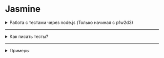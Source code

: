 # Jasmine











<details>
 
<summary>Работа с тестами через node.js (Только начиная с p1w2d3)</summary>

## Работа с тестами через node.js (Только начиная с p1w2d3)

### Перед установкой
Убедись, что у тебя установлен `npx`. Если нет, то установи его командой `npm install -g npx` или `sudo npm install -g npx`.
<!-- изучи [мануал по npx](how-to-use-npx.md) -->


### Установка

- Если проект новый, то инициализируй файл `package.json` командой `npm init -y`
- Установи jasmine в devDependencies: `npm i -D jasmine`
- Инициализируй jasmine: `npx jasmine init`. Будет создана папка spec для тестов и конфигурационный файл `jasmine.json` внутри нее.

Готово.


### Запуск тестов

Для запуска тестов достаточно выполнить команду `npx jasmine` в терминале, находясь в корне своего проекта.


Подробнее смотри в [документации](https://jasmine.github.io/pages/docs_home.html).

</details>

----------------------------------------

<details>

<summary>Как писать тесты?</summary>

### Написание тестов

>Чтобы начать писать тесты, создай файл в папке `spec`. Название файла должно заканчиваться на `spec.js`. Пиши тесты внутри этого файла.

Основные методы Jasmine:
- *describe(description, specDefinitions)* - 
Создаёт группу тестов. Вызовы метода `describe` могут вкладываться друг в друга, что позволяет создавать подгруппы тестов.
-  *beforeEach(functionopt, timeoutopt)* - 
Метод, код внутри которого будет запускаться перед запуском каждого теста(`it`). Таким образом, тут можно задавать значения переменных, необходимые для тестов, подготавливать БД, и тд.
- *it(description, testFunctionopt, timeoutopt)*
Определяет тест(или spec). Тест должен содержать 1 или более вызовов метода `expect` (ожидания от работы вашего кода). Если все вызовы `expect` внутри `it` успешны - тесты пройдут, иначе выдадут ошибку.
- *expect(actual) → {matchers}*
Создаёт ожидание для теста. Например: `expect(sum(2,3)).toEqual(5)` - ожидается, что результат вызова метода `sum` с аргументами `2` и `3` будет равен `5`. То есть `2+3=5`.
*matchers* - то что ожидается (`toEqual(5)`, `toBeFalsy()`, `toBeUndefined()`, `toContain(2)` и тд). Больше [тут](https://jasmine.github.io/api/3.5/matchers.html).

Ближе познакомиться с методами можно в [документации](https://jasmine.github.io/api/3.5/global.html#describe). Также для быстрого старта может быть полезна [эта статья](https://habr.com/ru/post/167173/).

</details>

----------------------------------------

<details>

  <summary>Примеры</summary>

## Примеры

Пример файла `SpecRunner.html` для работы через браузер (обратите внимание на версию jasmine, ваша может отличаться):

```html
<!DOCTYPE html>
<html>
<head>
  <title>Jasmine Spec Runner</title>
  <link rel="shortcut icon" type="image/png" href="lib/jasmine-3.5.0/jasmine_favicon.png">
  <link rel="stylesheet" href="lib/jasmine-3.5.0/jasmine.css">
  <script src="lib/jasmine-3.5.0/jasmine.js"></script>
  <script src="lib/jasmine-3.5.0/jasmine-html.js"></script>
  <script src="lib/jasmine-3.5.0/boot.js"></script>
  <!-- include source files here... -->
  <script src="operations.js"></script>
  <!-- include spec files here... -->
  <script src="spec/operations.spec.js"></script>
</head>
<body>
</body>
</html>
```


Пример файла с тестами (`operations.spec.js`):
```js
// Эта строка исключительно для node.js.
// Если запускаете тесты в браузере - удалите её.
const operations = require('../operations.js');

// Для браузерной версии уберите все `operations.`;
// На примере суммы: замените `operations.sum` на `sum`.

describe('My operations testing', function() {
  describe('Simple operations', function() {
    it('sum', function() {
      expect(operations.sum(3, 2)).toEqual(5);
    });
  });
});

describe('Math object testing', function() {
  let someVariable;

  beforeEach(function() {
    someVariable = 'initial value needed for each test';
  });

  describe('Math constants', function() {
    it('PI', function() {
      expect(Math.PI).toBeGreaterThan(3.14);
      expect(Math.PI).toBeLessThan(3.15);
    });  
    it('E', function() {
      expect(Math.E).toBeCloseTo(2.718, 2);
    });
  });
  
  describe('Math methods', function() {
    it('pow(возведение в степень)', function() {
      expect(Math.pow(3, 2)).toEqual(9);
    });
  });
});
```

*Более подробный пример можно посмотреть, и даже склонировать к себе [ТУТ для браузера](../../../manuals-jasmine-web-example) и [ТУТ для node.js](../../../manuals-jasmine-node-example).*


</details>
